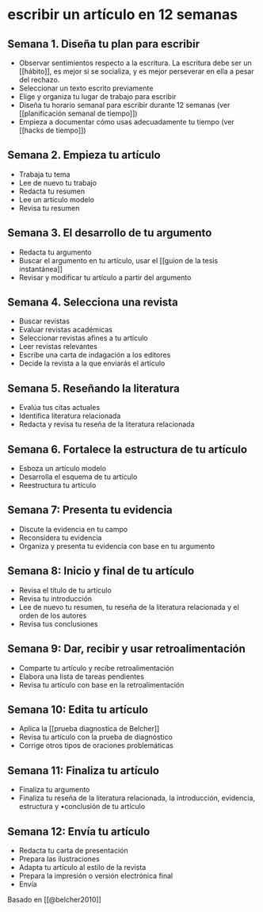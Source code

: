 # escribir un artículo en 12 semanas
## Semana 1. Diseña tu plan para escribir

- Observar sentimientos respecto a la escritura. La escritura debe ser un [[hábito]], es mejor si se socializa, y es mejor perseverar en ella a pesar del rechazo.
- Seleccionar un texto escrito previamente
- Elige y organiza tu lugar de trabajo para escribir
- Diseña tu horario semanal para escribir durante 12 semanas (ver [[planificación semanal de tiempo]])
- Empieza a documentar cómo usas adecuadamente tu tiempo (ver [[hacks de tiempo]])

## Semana 2. Empieza tu artículo

- Trabaja tu tema
- Lee de nuevo tu trabajo
- Redacta tu resumen
- Lee un artículo modelo
- Revisa tu resumen

## Semana 3. El desarrollo de tu argumento

- Redacta tu argumento
- Buscar el argumento en tu artículo, usar el [[guion de la tesis instantánea]]
- Revisar y modificar tu artículo a partir del argumento

## Semana 4. Selecciona una revista

- Buscar revistas
- Evaluar revistas académicas
- Seleccionar revistas afines a tu artículo
- Leer revistas relevantes
- Escribe una carta de indagación a los editores
- Decide la revista a la que enviarás el artículo

## Semana 5. Reseñando la literatura

- Evalúa tus citas actuales
- Identifica literatura relacionada
- Redacta y revisa tu reseña de la literatura relacionada

## Semana 6. Fortalece la estructura de tu artículo

- Esboza un artículo modelo
- Desarrolla el esquema de tu artículo
- Reestructura tu artículo

## Semana 7: Presenta tu evidencia

- Discute la evidencia en tu campo
- Reconsidera tu evidencia
- Organiza y presenta tu evidencia con base en tu argumento

## Semana 8: Inicio y final de tu artículo

- Revisa el título de tu artículo
- Revisa tu introducción
- Lee de nuevo tu resumen, tu reseña de la literatura relacionada y el orden de los autores
- Revisa tus conclusiones

## Semana 9: Dar, recibir y usar retroalimentación

- Comparte tu artículo y recibe retroalimentación
- Elabora una lista de tareas pendientes
- Revisa tu artículo con base en la retroalimentación

## Semana 10: Edita tu artículo

- Aplica la [[prueba diagnostica de Belcher]]
- Revisa tu artículo con la prueba de diagnóstico
- Corrige otros tipos de oraciones problemáticas

## Semana 11: Finaliza tu artículo

- Finaliza tu argumento
- Finaliza tu reseña de la literatura relacionada, la introducción, evidencia, estructura y •conclusión de tu artículo

## Semana 12: Envía tu artículo

- Redacta tu carta de presentación
- Prepara las ilustraciones
- Adapta tu artículo al estilo de la revista
- Prepara la impresión o versión electrónica final
- Envía

Basado en [[@belcher2010]]
